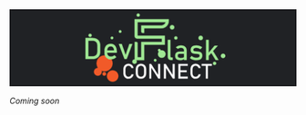 <div align="center" id="top"> 
  <img src="./res/banner.png" alt="DevFlask Connect" />
</div>

*Coming soon*